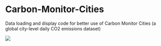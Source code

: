 # Carbon-Monitor-Cities
Data loading and display code for better use of Carbon Monitor Cities (a global city-level daily CO2 emissions dataset)

![](https://github.com/dh107/Carbon-Monitor-Cities/blob/main/Figures/new-york.png=250x200)